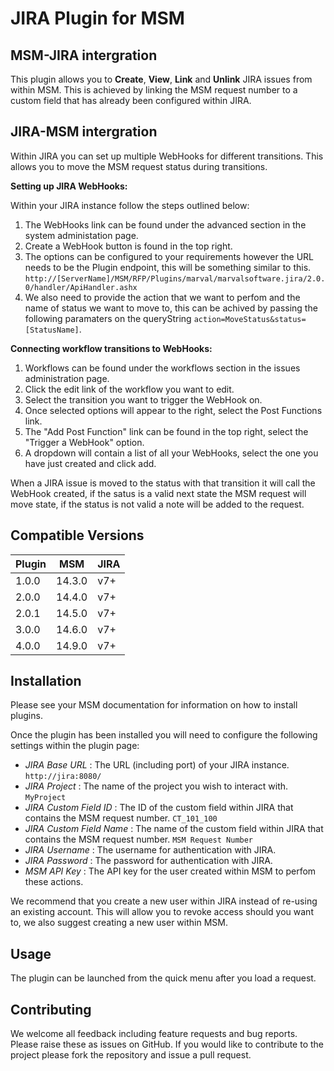 
# JIRA Plugin for MSM

## MSM-JIRA intergration

This plugin allows you to **Create**, **View**, **Link** and **Unlink** JIRA issues from within MSM. This is achieved by linking the MSM request number to a custom field that has already been configured within JIRA.

## JIRA-MSM intergration 

Within JIRA you can set up multiple WebHooks for different transitions. This allows you to move the MSM request status
during transitions. 

**Setting up JIRA WebHooks:**

Within your JIRA instance follow the steps outlined below:

1. The WebHooks link can be found under the advanced section in the system administation page.
2. Create a WebHook button is found in the top right.
3. The options can be configured to your requirements however the URL needs to be the Plugin endpoint,
this will be something similar to this. `http://[ServerName]/MSM/RFP/Plugins/marval/marvalsoftware.jira/2.0.0/handler/ApiHandler.ashx`
4. We also need to provide the action that we want to perfom and the name of status we want to move to, this can be achived by passing the following paramaters on the queryString
`action=MoveStatus&status=[StatusName]`.

**Connecting workflow transitions to WebHooks:**

1. Workflows can be found under the workflows section in the issues administration page.
2. Click the edit link of the workflow you want to edit.
3. Select the transition you want to trigger the WebHook on. 
4. Once selected options will appear to the right, select the Post Functions link.
5. The "Add Post Function" link can be found in the top right, select the "Trigger a WebHook" option.
6. A dropdown will contain a list of all your WebHooks, select the one you have just created and click add.

When a JIRA issue is moved to the status with that transition it will call the WebHook created, if the satus is a valid next state the MSM request will move state, 
if the status is not valid a note will be added to the request.

## Compatible Versions

| Plugin  | MSM         | JIRA     |
|---------|-------------|----------|
| 1.0.0   | 14.3.0      | v7+      |
| 2.0.0   | 14.4.0      | v7+      |
| 2.0.1   | 14.5.0      | v7+      |
| 3.0.0   | 14.6.0      | v7+      |
| 4.0.0   | 14.9.0      | v7+      |

## Installation

Please see your MSM documentation for information on how to install plugins.

Once the plugin has been installed you will need to configure the following settings within the plugin page:

+ *JIRA Base URL* : The URL (including port) of your JIRA instance. `http://jira:8080/`
+ *JIRA Project* : The name of the project you wish to interact with. `MyProject`
+ *JIRA Custom Field ID* : The ID of the custom field within JIRA that contains the MSM request number. `CT_101_100`
+ *JIRA Custom Field Name* : The name of the custom field within JIRA that contains the MSM request number. `MSM Request Number`
+ *JIRA Username* : The username for authentication with JIRA.
+ *JIRA Password* : The password for authentication with JIRA.
+ *MSM API Key* : The API key for the user created within MSM to perfom these actions.

We recommend that you create a new user within JIRA instead of re-using an existing account. This will allow you to revoke access should you want to, we also suggest creating a new user within MSM. 

## Usage

The plugin can be launched from the quick menu after you load a request.

## Contributing

We welcome all feedback including feature requests and bug reports. Please raise these as issues on GitHub. If you would like to contribute to the project please fork the repository and issue a pull request.